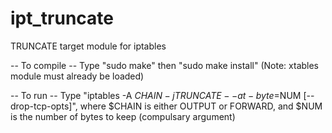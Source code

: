 ipt_truncate
============

TRUNCATE target module for iptables

-- To compile --
Type "sudo make" then "sudo make install"
(Note: xtables module must already be loaded)

-- To run --
Type "iptables -A $CHAIN -j TRUNCATE --at-byte=$NUM [--drop-tcp-opts]",
where $CHAIN is either OUTPUT or FORWARD, and $NUM is the number of bytes
to keep (compulsary argument)
